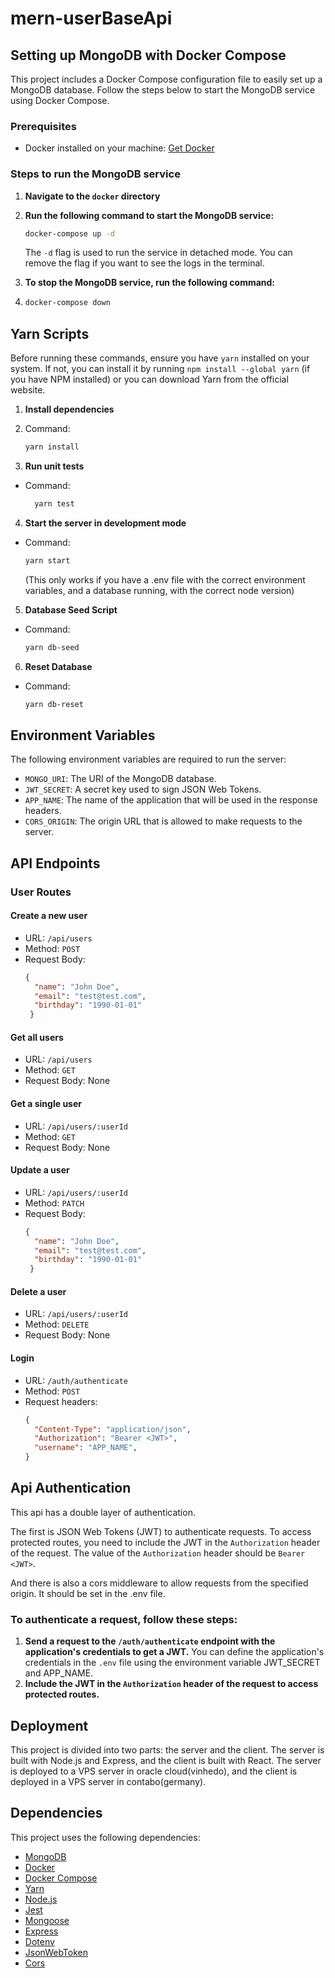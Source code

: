 # mern-userBaseApi

## Setting up MongoDB with Docker Compose

This project includes a Docker Compose configuration file to easily set up a MongoDB database. Follow the steps below to start the MongoDB service using Docker Compose.

### Prerequisites
- Docker installed on your machine: [Get Docker](https://docs.docker.com/get-docker/)

### Steps to run the MongoDB service
1. **Navigate to the `docker` directory**
2. **Run the following command to start the MongoDB service:**
   ```bash
   docker-compose up -d
   ```
     The `-d` flag is used to run the service in detached mode. You can remove the flag if you want to see the logs in the terminal.

3. **To stop the MongoDB service, run the following command:**
4. ```bash
   docker-compose down
   ```

## Yarn Scripts

Before running these commands, ensure you have `yarn` installed on your system. If not, you can install it by running `npm install --global yarn` (if you have NPM installed) or you can download Yarn from the official website.

1. **Install dependencies**
2. Command:
   ```bash
   yarn install
   ```

3. **Run unit tests**
- Command:
   ```bash
     yarn test
   ```

4. **Start the server in development mode**
- Command:
     ```bash
     yarn start
     ```

     (This only works if you have a .env file with the correct environment variables, and a database running, with the correct node version)

5. **Database Seed Script**
- Command:
     ```bash
     yarn db-seed
     ```

6. **Reset Database**
- Command:
     ```bash
     yarn db-reset
     ```

## Environment Variables
The following environment variables are required to run the server:

- `MONGO_URI`: The URI of the MongoDB database.
- `JWT_SECRET`: A secret key used to sign JSON Web Tokens.
- `APP_NAME`: The name of the application that will be used in the response headers.
- `CORS_ORIGIN`: The origin URL that is allowed to make requests to the server.


## API Endpoints

### User Routes

#### Create a new user
- URL: `/api/users`
- Method: `POST`
- Request Body:
  ```json
  {
    "name": "John Doe",
    "email": "test@test.com",
    "birthday": "1990-01-01"
   }
   ```

#### Get all users
- URL: `/api/users`
- Method: `GET`
- Request Body: None

#### Get a single user
- URL: `/api/users/:userId`
- Method: `GET`
- Request Body: None

#### Update a user
- URL: `/api/users/:userId`
- Method: `PATCH`
- Request Body:
  ```json
  {
    "name": "John Doe",
    "email": "test@test.com",
    "birthday": "1990-01-01"
   }

#### Delete a user
- URL: `/api/users/:userId`
- Method: `DELETE`
- Request Body: None


#### Login
- URL: `/auth/authenticate`
- Method: `POST`
- Request headers:
  ```json
  {
    "Content-Type": "application/json",
    "Authorization": "Bearer <JWT>",
    "username": "APP_NAME",
  }
  ```

## Api Authentication

This api has a double layer of authentication.

The first is JSON Web Tokens (JWT) to authenticate requests. To access protected routes, you need to include the JWT in the `Authorization` header of the request. The value of the `Authorization` header should be `Bearer <JWT>`.

And there is also a cors middleware to allow requests from the specified origin. It should be set in the .env file.

### To authenticate a request, follow these steps:

1. **Send a request to the `/auth/authenticate` endpoint with the application's credentials to get a JWT.**
   You can define the application's credentials in the `.env` file using the environment variable JWT_SECRET and APP_NAME.
2. **Include the JWT in the `Authorization` header of the request to access protected routes.**


## Deployment

This project is divided into two parts: the server and the client. The server is built with Node.js and Express, and the client is built with React.
The server is deployed to a VPS server in oracle cloud(vinhedo), and the client is deployed in a VPS server in contabo(germany).



## Dependencies

This project uses the following dependencies:
- [MongoDB](https://www.mongodb.com/)
- [Docker](https://www.docker.com/)
- [Docker Compose](https://docs.docker.com/compose/)
- [Yarn](https://yarnpkg.com/)
- [Node.js](https://nodejs.org/)
- [Jest](https://jestjs.io/)
- [Mongoose](https://mongoosejs.com/)
- [Express](https://expressjs.com/)
- [Dotenv](https://www.npmjs.com/package/dotenv)
- [JsonWebToken](https://www.npmjs.com/package/jsonwebtoken)
- [Cors](https://www.npmjs.com/package/cors)